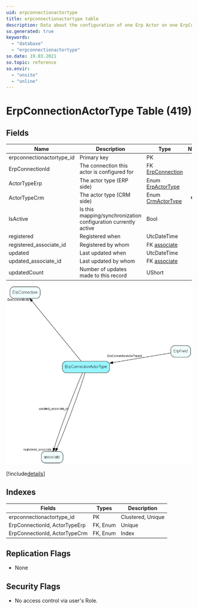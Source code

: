 ```yaml
---
uid: erpconnectionactortype
title: erpconnectionactortype table
description: Data about the configuration of one Erp Actor on one ErpConnection
so.generated: true
keywords:
  - "database"
  - "erpconnectionactortype"
so.date: 19.03.2021
so.topic: reference
so.envir:
  - "onsite"
  - "online"
---
```


# ErpConnectionActorType Table (419)

## Fields

| Name | Description | Type | Null |
|------|-------------|------|:----:|
|erpconnectionactortype\_id|Primary key|PK| |
|ErpConnectionId|The connection this actor is configured for|FK [ErpConnection](ErpConnection.md)| |
|ActorTypeErp|The actor type (ERP side)|Enum [ErpActorType](enums\EnumErpActorType.md)| |
|ActorTypeCrm|The actor type (CRM side)|Enum [CrmActorType](enums\EnumCrmActorType.md)|&#x25CF;|
|IsActive|Is this mapping/synchronization configuration currently active|Bool| |
|registered|Registered when|UtcDateTime| |
|registered\_associate\_id|Registered by whom|FK [associate](associate.md)| |
|updated|Last updated when|UtcDateTime| |
|updated\_associate\_id|Last updated by whom|FK [associate](associate.md)| |
|updatedCount|Number of updates made to this record|UShort| |


![ErpConnectionActorType table relationship diagram](media\ErpConnectionActorType.png)

[!include[details](./includes/ErpConnectionActorType.md)]

## Indexes

| Fields | Types | Description |
|--------|-------|-------------|
|erpconnectionactortype\_id |PK |Clustered, Unique |
|ErpConnectionId, ActorTypeErp |FK, Enum |Unique |
|ErpConnectionId, ActorTypeCrm |FK, Enum |Index |

## Replication Flags

* None

## Security Flags

* No access control via user's Role.

